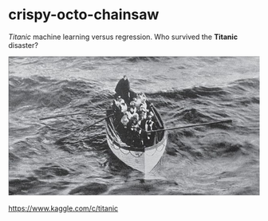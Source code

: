 # crispy-octo-chainsaw

*Titanic* machine learning versus regression. Who survived the **Titanic** disaster? 

![Titanic Photo](/images/640px-Titanic_lifeboat_number_6.jpeg)


https://www.kaggle.com/c/titanic
